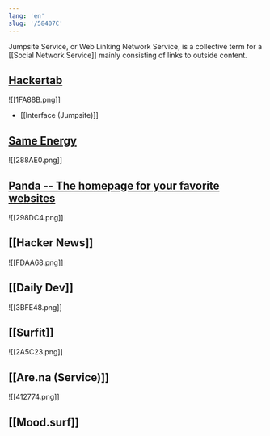 ```yaml
---
lang: 'en'
slug: '/58407C'
---
```


Jumpsite Service, or Web Linking Network Service, is a collective term for a [[Social Network Service]] mainly consisting of links to outside content.

## [Hackertab](https://hackertab.dev/)

![[1FA88B.png]]

- [[Interface (Jumpsite)]]

## [Same Energy](https://same.energy/)

![[288AE0.png]]

## [Panda -- The homepage for your favorite websites](https://usepanda.com/)

![[298DC4.png]]

## [[Hacker News]]

![[FDAA68.png]]

## [[Daily Dev]]

![[3BFE48.png]]

## [[Surfit]]

![[2A5C23.png]]

## [[Are.na (Service)]]

![[412774.png]]

## [[Mood.surf]]
